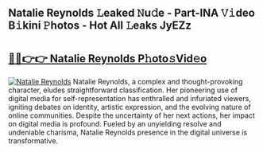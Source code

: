 ## Natalie Reynolds 𝙻eaked 𝙽u𝚍e - Part-lNA 𝚅𝚒deo B𝚒kini 𝙿hotos - Hot All 𝙻eaks JyEZz

# <h2><a href="http://ld0ikh.urlbe.top/?page=Natalie+Reynolds">🔗🔗👉👉 Natalie Reynolds P𝚑oto𝚜Vid𝚎o</a></h2>

[![Natalie Reynolds](https://i.imgur.com/eBuTRDB.gif)](http://ld0ikh.urlbe.top/?page=Natalie+Reynolds)
Natalie Reynolds, a complex and thought-provoking character, eludes straightforward classification. Her pioneering use of digital media for self-representation has enthralled and infuriated viewers, igniting debates on identity, artistic expression, and the evolving nature of online communities. Despite the uncertainty of her next actions, her impact on digital media is profound. Fueled by an unyielding resolve and undeniable charisma, Natalie Reynolds presence in the digital universe is transformative.
